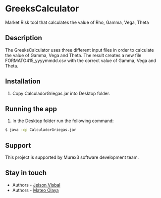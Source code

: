 # GreeksCalculator
Market Risk tool that calculates the value of Rho, Gamma, Vega, Theta

## Description

The GreeksCalculator uses three different input files in order to calculate the value of Gamma, Vega and Theta. The result creates a new file FORMATO415_yyyymmdd.csv with the correct value of Gamma, Vega and Theta. 

## Installation

1. Copy CalculadorGriegas.jar into Desktop folder.

## Running the app

1. In the Desktop folder run the following command:

```bash
$ java -cp CalculadorGriegas.jar
```

## Support

This project is supported by Murex3 software development team.

## Stay in touch

- Authors - [Jeison Visbal](jeisonandres.visbal@bbva.com)
- Authors - [Mateo Olaya](mateo.olaya@bbva.com)
